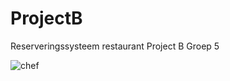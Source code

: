 # ProjectB
Reserveringssysteem restaurant Project B Groep 5

![chef](https://user-images.githubusercontent.com/75100568/111459591-2b953e80-871b-11eb-9652-317085f5eceb.jpg)
